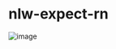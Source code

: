 # nlw-expect-rn

![image](https://github.com/luanasa/nlw-expect-rn/assets/38231334/a5e30b08-db97-4f41-9d7a-28d88d92a7cc)
